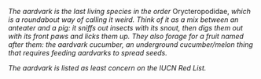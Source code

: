 *The aardvark is the last living species in the order* Orycteropodidae, *which is a roundabout way of calling it weird. Think of it as a mix between an anteater and a pig: it sniffs out insects with its snout, then digs them out with its front paws and licks them up. They also forage for a fruit named after them: the aardvark cucumber, an underground cucumber/melon thing that requires feeding aardvarks to spread seeds.*  

*The aardvark is listed as least concern on the IUCN Red List.*
